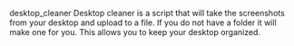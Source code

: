 desktop_cleaner
Desktop cleaner is a script that will take the screenshots from your desktop and upload to a file. If you do not have a folder it will make one for you. This allows you to keep your desktop organized.
